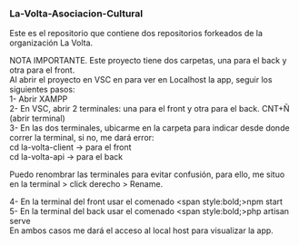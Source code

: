 <h3>La-Volta-Asociacion-Cultural</h3>
Este es el repositorio que contiene dos repositorios forkeados de la organización La Volta.

NOTA IMPORTANTE. Este proyecto tiene dos carpetas, una para el back y otra para el front.<br>
Al abrir el proyecto en VSC en para ver en Localhost la app, seguir los siguientes pasos:<br>
1- Abrir XAMPP<br>
2- En VSC, abrir 2 terminales: una para el front y otra para el back. CNT+Ñ (abrir terminal)<br>
3- En las dos terminales, ubicarme en la carpeta para indicar desde donde correr la terminal, si no, me dará error:<br>
cd la-volta-client -> para el front<br>
cd la-volta-api -> para el back<br>

Puedo renombrar las terminales para evitar confusión, para ello, me situo en la terminal > click derecho > Rename.<br>

4- En la terminal del front usar el comenado <span style:bold;>npm start</span><br>
5- En la terminal del back usar el comenado <span style:bold;>php artisan serve</span><br>
En ambos casos me dará el acceso al local host para visualizar la app.
